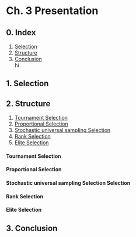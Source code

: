 # Ch. 3 Presentation
## 0. Index
1. [Selection](#1.-selection)
2. [Structure](#2.-structure)
3. [Conclusion](#3.-conclusion) <br>
hi

## 1. Selection

## 2. Structure
  1. [Tournament Selection](#tournament-selection)
  2. [Proportional Selection](#proportional-selection)
  3. [Stochastic universal sampling Selection](#stochastic-universal-sampling-selection)
  4. [Rank Selection](#rank-selection)
  5. [Elite Selection](#elite-selection)

#### Tournament Selection

#### Proportional Selection

#### Stochastic universal sampling Selection Selection

#### Rank Selection

#### Elite Selection


## 3. Conclusion
